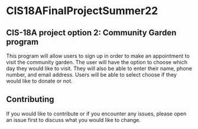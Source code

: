 # CIS18AFinalProjectSummer22
## CIS-18A project option 2: Community Garden program
This program will allow users to sign up in order to make an appointment to visit the community garden. The user will have the option to choose which day they would like to visit. They will also be able to enter their name, phone number, and email address. Users will be able to select choose if they would like to donate or not. 
## Contributing
If you would like to contribute or if you encounter any issues, please open an issue first to discuss what you would like to change.

